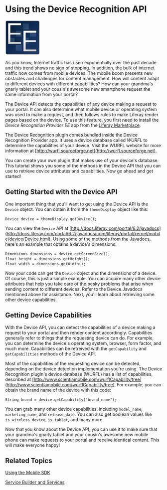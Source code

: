 # Using the Device Recognition API

![EE Only Feature](../../images/ee-feature-web.png)

As you know, Internet traffic has risen exponentially over the past decade and
this trend shows no sign of stopping. In addition, the bulk of internet traffic 
now comes from mobile devices. The mobile boom presents new obstacles and 
challenges for content management. How will content adapt to different devices 
with different capabilities? How can your grandma's gnarly tablet and your 
cousin's awesome new smartphone request the same information from your portal?

The Device API detects the capabilities of any device making a request to your
portal. It can also determine what mobile device or operating system was used to
make a request, and then follows rules to make Liferay render pages based on the
device. To use this feature, you first need to install the *Device Recognition
Provider EE* app from the [Liferay Marketplace](http://www.liferay.com/marketplace). 

The Device Recognition plugin comes bundled inside the Device Recognition
Provider app. It uses a device database called *WURFL* to determine the 
capabilities of your device. Visit the WURFL website for more information at
[http://wurfl.sourceforge.net](http://wurfl.sourceforge.net).

You can create your own plugin that makes use of your device's database. 
This tutorial shows you some of the methods in the Device API that you 
can use to retrieve device attributes and capabilities. Now go ahead and get 
started! 

## Getting Started with the Device API

One important thing that you'll want to get using the Device API is the 
`Device` object. You can obtain it from the `themeDisplay` object like this: 

    Device device = themeDisplay.getDevice();

You can view the `Device` API at [http://docs.liferay.com/portal/6.2/javadocs](http://docs.liferay.com/portal/6.2/javadocs/com/liferay/portal/kernel/mobile/device/Device.html).
Using some of the methods from the Javadocs, here's an example that obtains a
device's dimensions:

    Dimensions dimensions = device.getScreenSize();
    float height = dimensions.getHeight();
    float width = dimensions.getWidth();

Now your code can get the `Device` object and the dimensions of a device.
Of course, this is just a simple example. You can acquire many other device
attributes that help you take care of the pesky problems that arise when sending
content to different devices. Refer to the Device Javadocs mentioned above for 
assistance. Next, you'll learn about retrieving some other device capabilities.

## Getting Device Capabilities 

With the Device API, you can detect the capabilities of a device making a
request to your portal and then render content accordingly. Capabilities
generally refer to things that the requesting device can do. For example, you
can determine the device's operating system, browser, form factor, and much
more. Capabilities can be retreived with the `getCapability` and
`getCapabilities` methods of the Device API. 

Most of the capabilities of the requesting device can be detected, depending on 
the device detection implementation you're using. The Device Recognition 
plugin's device database (WURFL) has a list of capabilities, described at
[http://www.scientiamobile.com/wurflCapability/tree](http://www.scientiamobile.com/wurflCapability/tree).
For example, you can obtain the brand name of the device with this code:

    String brand = device.getCapability("brand_name");

You can grab many other device capabilities, including `model_name`,
`marketing_name`, and `release_date`. You can also get boolean values like
`is_wireless_device`, `is_tablet`, and many more. 

Now that you know about the Device API, you can use it to make sure that your 
grandma's gnarly tablet and your cousin's awesome new mobile phone can make 
requests to your portal and receive identical content. This will make everyone 
happy! 

## Related Topics

[Using the Mobile SDK](/develop/tutorials/-/knowledge_base/6-2/mobile)

[Service Builder and Services](/develop/tutorials/-/knowledge_base/6-2/service-builder)
